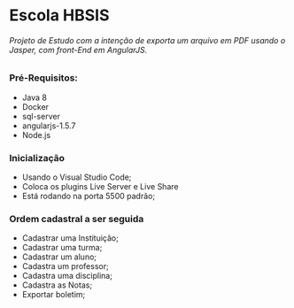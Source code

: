 
<h1>Escola HBSIS</h1>

<h6>Projeto de Estudo com a intenção de exporta um arquivo em PDF usando o Jasper, com front-End em AngularJS. </h6>

<h3>Pré-Requisitos:</h3>
<ul>
    <li>Java 8</li>
    <li>Docker</li>
    <li>sql-server</li>
    <li>angularjs-1.5.7</li>
    <li>Node.js</li>
</ul>

<h3>Inicialização</h3>

<ul>
    <li>Usando o Visual Studio Code;</li>
    <li>Coloca os plugins Live Server e Live Share </li>
    <li>Está rodando na porta 5500 padrão;</li>
</ul>

<h3>Ordem cadastral a ser seguida</h3>
<ul>
    <li>Cadastrar uma Instituição;</li>
    <li>Cadastrar uma turma;</li>
    <li>Cadastrar um aluno;</li>
    <li>Cadastra um professor;</li>
    <li>Cadastra uma disciplina;</li>
    <li>Cadastra as Notas;</li>
    <li>Exportar boletim;</li>
</ul>
